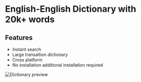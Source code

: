 # English-English Dictionary with 20k+ words 

## Features
- Instant search
- Large transaltion dictionary
- Cross platform 
- No installation additional installation required

![Dictionary preview](https://firebasestorage.googleapis.com/v0/b/learnin-3513b.appspot.com/o/20200927_230509.jpg?alt=media&token=8b8ecdc2-b5cf-4a86-b916-c1783898e2fa)
